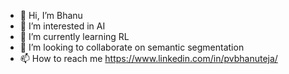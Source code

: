 - 👋 Hi, I’m Bhanu
- 👀 I’m interested in AI
- 🌱 I’m currently learning RL
- 💞️ I’m looking to collaborate on semantic segmentation
- 📫 How to reach me https://www.linkedin.com/in/pvbhanuteja/

<!---
pvbhanuteja/pvbhanuteja is a ✨ special ✨ repository because its `README.md` (this file) appears on your GitHub profile.
You can click the Preview link to take a look at your changes.
--->
